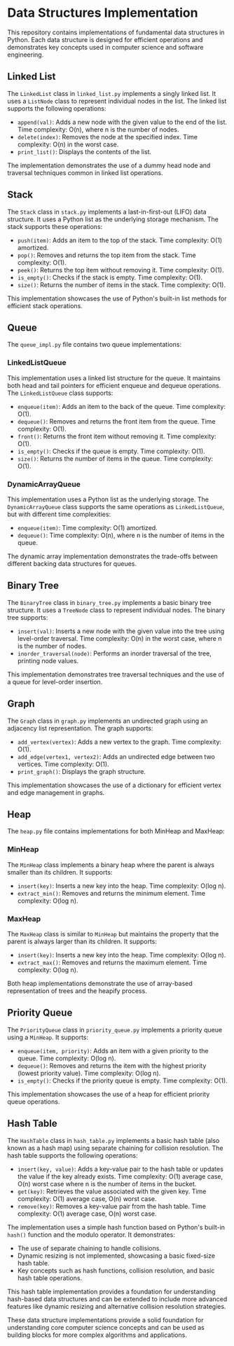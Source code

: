 # Data Structures Implementation

This repository contains implementations of fundamental data structures in Python. Each data structure is designed for efficient operations and demonstrates key concepts used in computer science and software engineering.

## Linked List

The `LinkedList` class in `linked_list.py` implements a singly linked list. It uses a `ListNode` class to represent individual nodes in the list. The linked list supports the following operations:

- `append(val)`: Adds a new node with the given value to the end of the list. Time complexity: O(n), where n is the number of nodes.
- `delete(index)`: Removes the node at the specified index. Time complexity: O(n) in the worst case.
- `print_list()`: Displays the contents of the list.

The implementation demonstrates the use of a dummy head node and traversal techniques common in linked list operations.

## Stack

The `Stack` class in `stack.py` implements a last-in-first-out (LIFO) data structure. It uses a Python list as the underlying storage mechanism. The stack supports these operations:

- `push(item)`: Adds an item to the top of the stack. Time complexity: O(1) amortized.
- `pop()`: Removes and returns the top item from the stack. Time complexity: O(1).
- `peek()`: Returns the top item without removing it. Time complexity: O(1).
- `is_empty()`: Checks if the stack is empty. Time complexity: O(1).
- `size()`: Returns the number of items in the stack. Time complexity: O(1).

This implementation showcases the use of Python's built-in list methods for efficient stack operations.

## Queue

The `queue_impl.py` file contains two queue implementations:

### LinkedListQueue

This implementation uses a linked list structure for the queue. It maintains both head and tail pointers for efficient enqueue and dequeue operations. The `LinkedListQueue` class supports:

- `enqueue(item)`: Adds an item to the back of the queue. Time complexity: O(1).
- `dequeue()`: Removes and returns the front item from the queue. Time complexity: O(1).
- `front()`: Returns the front item without removing it. Time complexity: O(1).
- `is_empty()`: Checks if the queue is empty. Time complexity: O(1).
- `size()`: Returns the number of items in the queue. Time complexity: O(1).

### DynamicArrayQueue

This implementation uses a Python list as the underlying storage. The `DynamicArrayQueue` class supports the same operations as `LinkedListQueue`, but with different time complexities:

- `enqueue(item)`: Time complexity: O(1) amortized.
- `dequeue()`: Time complexity: O(n), where n is the number of items in the queue.

The dynamic array implementation demonstrates the trade-offs between different backing data structures for queues.

## Binary Tree

The `BinaryTree` class in `binary_tree.py` implements a basic binary tree structure. It uses a `TreeNode` class to represent individual nodes. The binary tree supports:

- `insert(val)`: Inserts a new node with the given value into the tree using level-order traversal. Time complexity: O(n) in the worst case, where n is the number of nodes.
- `inorder_traversal(node)`: Performs an inorder traversal of the tree, printing node values.

This implementation demonstrates tree traversal techniques and the use of a queue for level-order insertion.

## Graph

The `Graph` class in `graph.py` implements an undirected graph using an adjacency list representation. The graph supports:

- `add_vertex(vertex)`: Adds a new vertex to the graph. Time complexity: O(1).
- `add_edge(vertex1, vertex2)`: Adds an undirected edge between two vertices. Time complexity: O(1).
- `print_graph()`: Displays the graph structure.

This implementation showcases the use of a dictionary for efficient vertex and edge management in graphs.

## Heap

The `heap.py` file contains implementations for both MinHeap and MaxHeap:

### MinHeap

The `MinHeap` class implements a binary heap where the parent is always smaller than its children. It supports:

- `insert(key)`: Inserts a new key into the heap. Time complexity: O(log n).
- `extract_min()`: Removes and returns the minimum element. Time complexity: O(log n).

### MaxHeap

The `MaxHeap` class is similar to `MinHeap` but maintains the property that the parent is always larger than its children. It supports:

- `insert(key)`: Inserts a new key into the heap. Time complexity: O(log n).
- `extract_max()`: Removes and returns the maximum element. Time complexity: O(log n).

Both heap implementations demonstrate the use of array-based representation of trees and the heapify process.

## Priority Queue

The `PriorityQueue` class in `priority_queue.py` implements a priority queue using a `MinHeap`. It supports:

- `enqueue(item, priority)`: Adds an item with a given priority to the queue. Time complexity: O(log n).
- `dequeue()`: Removes and returns the item with the highest priority (lowest priority value). Time complexity: O(log n).
- `is_empty()`: Checks if the priority queue is empty. Time complexity: O(1).

This implementation showcases the use of a heap for efficient priority queue operations.

## Hash Table

The `HashTable` class in `hash_table.py` implements a basic hash table (also known as a hash map) using separate chaining for collision resolution. The hash table supports the following operations:

- `insert(key, value)`: Adds a key-value pair to the hash table or updates the value if the key already exists. Time complexity: O(1) average case, O(n) worst case where n is the number of items in the bucket.
- `get(key)`: Retrieves the value associated with the given key. Time complexity: O(1) average case, O(n) worst case.
- `remove(key)`: Removes a key-value pair from the hash table. Time complexity: O(1) average case, O(n) worst case.

The implementation uses a simple hash function based on Python's built-in `hash()` function and the modulo operator. It demonstrates:

- The use of separate chaining to handle collisions.
- Dynamic resizing is not implemented, showcasing a basic fixed-size hash table.
- Key concepts such as hash functions, collision resolution, and basic hash table operations.

This hash table implementation provides a foundation for understanding hash-based data structures and can be extended to include more advanced features like dynamic resizing and alternative collision resolution strategies.

These data structure implementations provide a solid foundation for understanding core computer science concepts and can be used as building blocks for more complex algorithms and applications.
